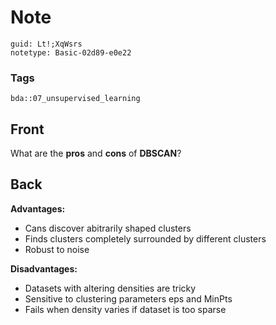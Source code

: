 # Note
```
guid: Lt!;XqWsrs
notetype: Basic-02d89-e0e22
```

### Tags
```
bda::07_unsupervised_learning
```

## Front
What are the <b>pros</b> and <b>cons</b> of <b>DBSCAN</b>?

## Back
<b>Advantages:</b>
<ul>
  <li>Cans discover abitrarily shaped clusters
  <li>Finds clusters completely surrounded by different clusters
  <li>Robust to noise
</ul><b>Disadvantages:</b>
<ul>
  <li>Datasets with altering densities are tricky
  <li>Sensitive to clustering parameters eps and MinPts
  <li>Fails when density varies if dataset is too sparse
</ul>
